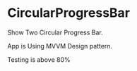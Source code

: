 # CircularProgressBar
Show Two Circular Progress Bar.

App is Using MVVM Design pattern. 

Testing is above 80%
